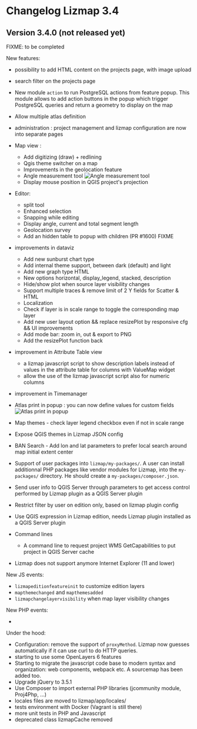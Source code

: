 Changelog Lizmap 3.4
====================


Version 3.4.0 (not released yet)
--------------------------------

FIXME: to be completed

New features:

- possibility to add HTML content on the projects page, with image upload
- search filter on the projects page
- New module `action` to run PostgreSQL actions from feature popup.
  This module allows to add action buttons in the popup which trigger PostgreSQL
  queries and return a geometry to display on the map
- Allow multiple atlas definition
- administration : project management and lizmap configuration are now into
  separate pages
- Map view :
    - Add digitizing (draw) + redlining
    - Qgis theme switcher on a map
    - Improvements in the geolocation feature
    - Angle measurement tool
    ![Angle measurement tool](https://user-images.githubusercontent.com/2145040/92402502-f4bceb00-f12f-11ea-8e1a-57e4b9841233.gif "Angle measurement tool")
    - Display mouse position in QGIS project's projection
- Editor:
   - split tool
   - Enhanced selection
   - Snapping while editing
   - Display angle, current and total segment length
   - Geolocation survey
   - Add an hidden table to popup with children (PR #1600) FIXME
- improvements in dataviz
    - Add new sunburst chart type
    - Add internal theme support, between dark (default) and light
    - Add new graph type HTML
    - New options horizontal, display_legend, stacked, description
    - Hide/show plot when source layer visibility changes
    - Support multiple traces & remove limit of 2 Y fields for Scatter & HTML
    - Localization
    - Check if layer is in scale range to toggle the corresponding map layer
    - Add new user layout option && replace resizePlot by responsive cfg && UI improvements
    - Add mode bar: zoom in, out & export to PNG
    - Add the resizePlot function back
- improvement in Attribute Table view
  - a lizmap javascript script to show description labels instead of values in
    the attribute table for columns with ValueMap widget
  - allow the use of the lizmap javascript script also for numeric columns
- improvement in Timemanager
- Atlas print in popup : you can now define values for custom fields
![Atlas print in popup](https://user-images.githubusercontent.com/2145040/92587962-a9721c00-f298-11ea-9d13-4b58d477986b.gif "Atlas print in popup")
- Map themes - check layer legend checkbox even if not in scale range
- Expose QGIS themes in Lizmap JSON config
- BAN Search - Add lon and lat parameters to prefer local search around map initial extent center
- Support of user packages into `lizmap/my-packages/`. A user can install
  additionnal PHP packages like vendor modules for Lizmap, into the `my-packages/`
  directory. He should create a `my-packages/composer.json`.
- Send user info to QGIS Server through parameters to get access control
  performed by Lizmap plugin as a QGIS Server plugin
- Restrict filter by user on edition only, based on lizmap plugin config
- Use QGIS expression in Lizmap edition, needs Lizmap plugin installed as a QGIS Server plugin
- Command lines
  - A command line to request project WMS GetCapabilities to put project in QGIS Server cache


- Lizmap does not support anymore Internet Explorer (11 and lower)

New JS events:

- `lizmapeditionfeatureinit` to customize edition layers
- `mapthemechanged` and `mapthemesadded`
- `lizmapchangelayervisibility` when map layer visibility changes

New PHP events:

-



Under the hood:

- Configuration: remove the support of `proxyMethod`. Lizmap now guesses automatically
  if it can use curl to do HTTP queries.
- starting to use some OpenLayers 6 features
- Starting to migrate the javascript code base to modern syntax and organization:
  web components, webpack etc. A sourcemap has been added too.
- Upgrade jQuery to 3.5.1
- Use Composer to import external PHP libraries (jcommunity module, Proj4Php, ...)
- locales files are moved to lizmap/app/locales/
- tests environment with Docker (Vagrant is still there)
- more unit tests in PHP and Javascript
- deprecated class lizmapCache removed
